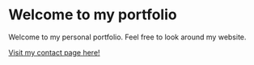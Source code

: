 <html>
<head>
  <title>My portfolio</title>
</head>
<body>
  <h1>Welcome to my portfolio</h1>
  <p class="p-welcome" >Welcome to my personal portfolio. Feel free to look around my website.</p>
  <a href="contact.html">Visit my contact page here!</a>
</body>
</html>
